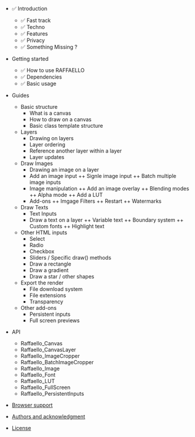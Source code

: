 
- ✅ Introduction
    + ✅ Fast track
    + ✅ Techno
    + ✅ Features
    + ✅ Privacy
    + ✅ Something Missing ?

- Getting started
    + ✅ How to use RAFFAELLO
    + ✅ Dependencies
    + ✅ Basic usage

- Guides
    - Basic structure
        + What is a canvas
        + How to draw on a canvas
        + Basic class template structure
    - Layers
        + Drawing on layers
        + Layer ordering
        + Reference another layer within a layer
        + Layer updates
    - Draw Images
        + Drawing an image on a layer
        + Add an image input
        ++ Signle image input
        ++ Batch multiple image inputs
        + Image manipulation
        ++ Add an image overlay
        ++ Blending modes
        ++ Alpha mode
        ++ Add a LUT
        + Add-ons
        ++ Imgage Filters
        ++ Restart
        ++ Watermarks
    - Draw Texts
        + Text Inputs
        + Draw a text on a layer
        ++ Variable text
        ++ Boundary system
        ++ Custom fonts
        ++ Highlight text
    - Other HTML inputs
        + Select
        + Radio
        + Checkbox
        + Sliders
    / Specific draw() methods
        - Draw a rectangle
        - Draw a gradient
        - Draw a star / other shapes
    - Export the render
        + File download system
        + File extensions
        + Transparency
    - Other add-ons
        + Persistent inputs
        + Full screen previews
- API
    - Raffaello_Canvas
    - Raffaello_CanvasLayer
    - Raffaello_ImageCropper
    - Raffaello_BatchImageCropper
    - Raffaello_Image
    - Raffaello_Font
    - Raffaello_LUT
    - Raffaello_FullScreen
    - Raffaello_PersistentInputs
- [Browser support](#browser-support)
- [Authors and acknowledgment](#authors-and-acknowledgment)
- [License](#license)